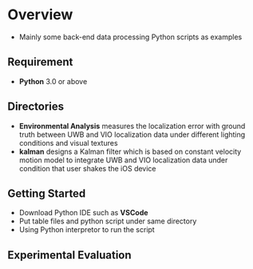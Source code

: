 # Overview

* Mainly some back-end data processing Python scripts as examples

## Requirement

* __Python__ 3.0 or above

## Directories

* __Environmental Analysis__ measures the localization error with ground truth between UWB and VIO localization data under different lighting conditions and visual textures
* __kalman__ designs a Kalman filter which is based on constant velocity motion model to integrate UWB and VIO localization data under condition that user shakes the iOS device

## Getting Started

* Download Python IDE such as __VSCode__
* Put table files and python script under same directory
* Using Python interpretor to run the script

## Experimental Evaluation
